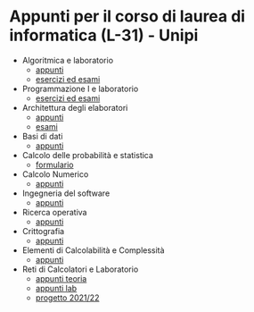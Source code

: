 # Appunti per il corso di laurea di informatica (L-31) - Unipi
- Algoritmica e laboratorio
  - [appunti](https://github.com/AShatti99/Appunti/blob/main/ALL.pdf)
  - [esercizi ed esami](https://github.com/AShatti99/ALL)
- Programmazione I e laboratorio
  - [esercizi ed esami](https://github.com/AShatti99/PRL1)
- Architettura degli elaboratori
  - [appunti](https://github.com/AShatti99/Appunti/blob/main/AE.pdf)
  - [esami](https://github.com/AShatti99/AE)
- Basi di dati
  - [appunti](https://github.com/AShatti99/Appunti/blob/main/BD.pdf)
- Calcolo delle probabilità e statistica
  - [formulario](https://github.com/AShatti99/Appunti/blob/main/CPS.pdf)
- Calcolo Numerico
  - [appunti](https://github.com/AShatti99/Appunti/blob/main/CN.pdf)
- Ingegneria del software 
  - [appunti](https://github.com/AShatti99/Appunti/blob/main/IS.pdf)
- Ricerca operativa
  - [appunti](https://github.com/AShatti99/Appunti/blob/main/RO.pdf)
- Crittografia
  - [appunti](https://github.com/AShatti99/Appunti/blob/main/CRI.pdf)
- Elementi di Calcolabilità e Complessità
  - [appunti](https://github.com/AShatti99/Appunti/blob/main/ECC.pdf)
- Reti di Calcolatori e Laboratorio
  - [appunti teoria](https://github.com/AShatti99/Appunti/blob/main/RC.pdf)
  - [appunti lab](https://github.com/AShatti99/Appunti/blob/main/RCL.pdf)
  - [progetto 2021/22](https://github.com/AShatti99/WINSOME)
